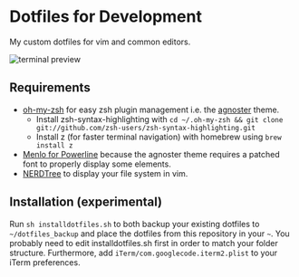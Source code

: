 # Dotfiles for Development

My custom dotfiles for vim and common editors.

![terminal preview](http://imgur.com/tvq3SkV.jpg)

## Requirements
* [oh-my-zsh](https://github.com/robbyrussell/oh-my-zsh) for easy zsh plugin 
  management i.e. the [agnoster](https://github.com/agnoster/agnoster-zsh-theme) 
  theme.
  * Install zsh-syntax-highlighting with `cd ~/.oh-my-zsh && git clone git://github.com/zsh-users/zsh-syntax-highlighting.git`
  * Install z (for faster terminal navigation) with homebrew using `brew install z`
* [Menlo for Powerline](https://github.com/abertsch/Menlo-for-Powerline) because 
  the agnoster theme requires a patched font to properly display some elements.
* [NERDTree](https://github.com/scrooloose/nerdtree) to display your file system 
  in vim.

## Installation (**experimental**)

Run `sh installdotfiles.sh` to both backup your existing dotfiles to 
`~/dotfiles_backup` and place the dotfiles from this repository in your `~`. You 
probably need to edit installdotfiles.sh first in order to match your folder 
structure. Furthermore, add `iTerm/com.googlecode.iterm2.plist` to your iTerm 
preferences.
